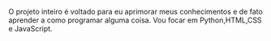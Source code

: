 O projeto inteiro é voltado para eu aprimorar meus conhecimentos e de fato aprender a como programar alguma coisa.
Vou focar em Python,HTML,CSS e JavaScript.